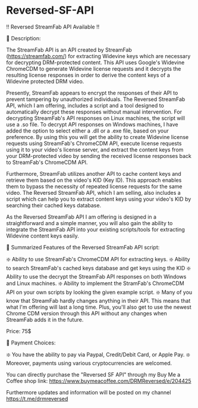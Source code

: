 # Reversed-SF-API

‼️ Reversed StreamFab API Available ‼️

🔰 Description:

The StreamFab API is an API created by StreamFab (https://streamfab.com/) for extracting Widevine keys which are necessary for decrypting DRM-protected content. This API uses Google's Widevine ChromeCDM to generate Widevine license requests and it decrypts the resulting license responses in order to derive the content keys of a Widevine protected DRM video.

Presently, StreamFab appears to encrypt the responses of their API to prevent tampering by unauthorized individuals. 
The Reversed StreamFab API, which I am offering, includes a script and a tool designed to automatically decrypt these responses without manual intervention. For decrypting StreamFab's API responses on Linux machines, the script will use a .so file. To decrypt API responses on Windows machines, I have added the option to select either a .dll or a .exe file, based on your preference. By using this you will get the ability to create Widevine license requests using StreamFab's ChromeCDM API, execute license requests using it to your video's license server, and extract the content keys from your DRM-protected video by sending the received license responses back to StreamFab's ChromeCDM API.

Furthermore, StreamFab utilizes another API to cache content keys and retrieve them based on the video's KID (Key ID). This approach enables them to bypass the necessity of repeated license requests for the same video. 
The Reversed StreamFab API, which I am selling, also includes a script which can help you to extract content keys using your video's KID by searching their cached keys database.

As the Reversed StreamFab API I am offering is designed in a straightforward and a simple manner, you will also gain the ability to integrate the StreamFab API into your existing scripts/tools for extracting Widevine content keys easily.

🔰 Summarized Features of the Reversed StreamFab API script:

❇️ Ability to use StreamFab's ChromeCDM API for extracting keys.
❇️ Ability to search StreamFab's cached keys database and get keys using the KID
❇️ Ability to use the decrypt the StreamFab API responses on both Windows and Linux machines.
❇️ Ability to implement the StramFab's ChromeCDM API on your own scripts by looking the given example script.
❇️ Many of you know that StreamFab hardly changes anything in their API. This means that what I'm offering will last a long time. Plus, you'll also get to use the newest Chrome CDM version through this API without any changes when StreamFab adds it in the future.

Price: 75$

🔰 Payment Choices:

❇️ You have the ability to pay via Paypal, Credit/Debit Card, or Apple Pay.
❇️ Moreover, payments using various cryptocurrencies are welcomed.

You can directly purchase the "Reversed SF API" through my Buy Me a Coffee shop link: https://www.buymeacoffee.com/DRMReversed/e/204425

Furthermore updates and information will be posted on my channel https://t.me/drmreversed
